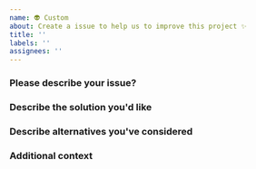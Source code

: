 ```yaml
---
name: 👽 Custom
about: Create a issue to help us to improve this project ✨
title: ''
labels: ''
assignees: ''
---
```


### Please describe your issue?

<!-- A clear and concise description of what the problem is -->

### Describe the solution you'd like

<!-- A clear and concise description of what you want to happen. -->

### Describe alternatives you've considered

<!-- A clear and concise description of any alternative solutions or features you've considered. -->

### Additional context

<!-- Add any other context or screenshots about the feature request here. -->


